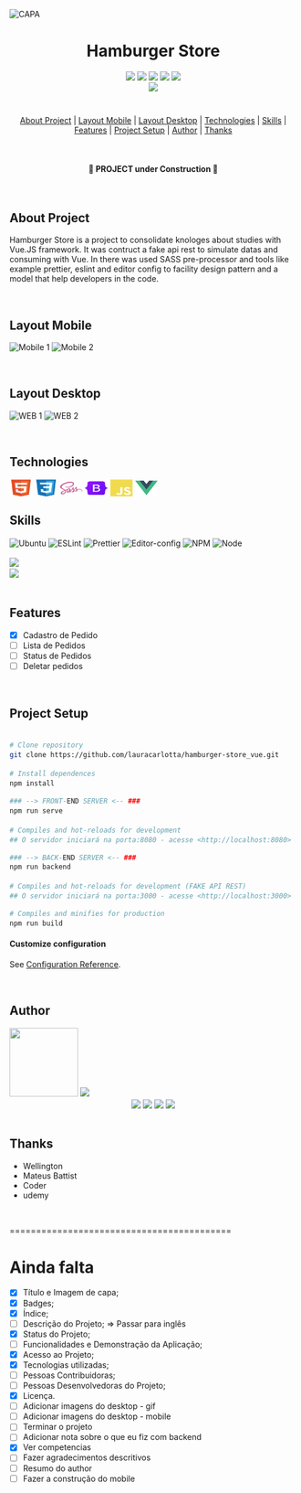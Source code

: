 ![CAPA](https://github.com/lauracarlotta/hamburger-store_vue/blob/main/src/assets/images/readme/burger-banner.png)

<h1 align="center">Hamburger Store</h1>

<div align="center">

<img src="https://img.shields.io/static/v1?label=Vue.JS&message=framework&color=4FC08D&style=for-the-badge&logo=vuedotjs"/>
<img src="https://img.shields.io/static/v1?label=SASS&message=pre-processor&color=CC6699&style=for-the-badge&logo=sass"/>
<img src="https://img.shields.io/github/repo-size/lauracarlotta/hamburger-store_vue?color=FF5&style=for-the-badge">
<img src="https://img.shields.io/github/last-commit/lauracarlotta/hamburger-store_vue?color=e05c5c&style=for-the-badge">
<a href="https://github.com/lauracarlotta/hamburger-store_vue/blob/main/LICENSE"><img src="https://img.shields.io/github/license/lauracarlotta/hamburger-store_vue?color=258AAF&style=for-the-badge"></a>

</div>

<div align="center">
	<img src="http://img.shields.io/static/v1?label=STATUS&message=Under%20Construction&color=RED&style=for-the-badge"/>
</div>

#

<p align="center">
 <a href="#about-project">About Project</a> |
 <a href="#layout-mobile">Layout Mobile</a> |
 <a href="#layout-desktop">Layout Desktop</a> |
 <a href="#technologies">Technologies</a> |
 <a href="#skills">Skills</a> |
 <a href="#features">Features</a> |
 <a href="#project-setup">Project Setup</a> |
 <a href="#author">Author</a> |
 <a href="#thanks">Thanks</a>
</p>

<br/>

<h4 align="center">🚧 PROJECT under Construction 🚧 </h4>

<br/>

## About Project

Hamburger Store is a project to consolidate knologes about studies with Vue.JS framework. It was contruct a fake api rest to simulate datas and consuming with Vue. In there was used SASS pre-processor and tools like example prettier, eslint and editor config to facility design pattern and a model that help developers in the code.

<br/>

## Layout Mobile
![Mobile 1](http://link.com/assets) ![Mobile 2](http://link.com)

<br/>

## Layout Desktop
![WEB 1](http://link.com) ![WEB 2](http://link.com)

<br/>

## Technologies
<div style="display: inline-block;">
  <img align="center" alt="HTML" height="30" width="40" src="https://raw.githubusercontent.com/devicons/devicon/master/icons/html5/html5-original.svg">
  <img align="center" alt="CSS" height="30" width="40" src="https://raw.githubusercontent.com/devicons/devicon/master/icons/css3/css3-original.svg">
  <img align="center" alt="SASS" height="30" width="40" src="https://raw.githubusercontent.com/devicons/devicon/master/icons/sass/sass-original.svg">
  <img align="center" alt="Bootstrap" height="30" width="40" src="https://raw.githubusercontent.com/devicons/devicon/master/icons/bootstrap/bootstrap-original.svg">
  <img align="center" alt="Js" height="30" width="40" src="https://raw.githubusercontent.com/devicons/devicon/master/icons/javascript/javascript-plain.svg">
  <img align="center" alt="Vue" height="30" width="40" src="https://raw.githubusercontent.com/devicons/devicon/master/icons/vuejs/vuejs-original.svg">
</div>

<br/>

## Skills
<div>
	<img align="center" alt="Ubuntu" height="30" width="100" src="https://img.shields.io/badge/Ubuntu-E95420?style=for-the-badge&logo=ubuntu&logoColor=white">
	<img align="center" alt="ESLint" height="30" width="100" src="https://img.shields.io/badge/eslint-3A33D1?style=for-the-badge&logo=eslint&logoColor=white">
	<img align="center" alt="Prettier" height="30" width="100" src="https://img.shields.io/badge/prettier-1A2C34?style=for-the-badge&logo=prettier&logoColor=F7BA3E">
	<img align="center" alt="Editor-config" height="30" width="130" src="https://img.shields.io/badge/Editor%20Config-E0EFEF?style=for-the-badge&logo=editorconfig&logoColor=000">
	<img align="center" alt="NPM" height="30" width="90" src="https://img.shields.io/badge/NPM-F00?style=for-the-badge&logo=npm&logoColor=red">
	<img align="center" alt="Node" height="30" width="100" src="https://img.shields.io/badge/Node.js-43853D?style=for-the-badge&logo=node.js&logoColor=white">
</div>

<br/>

<div>
	<img src="http://img.shields.io/static/v1?label=Made%20with&message=Visual%20Studio%20Code&color=007ACC&style=for-the-badge&logo=visualstudiocode"/>
	<br/>
	<img src="http://img.shields.io/static/v1?label=Fake%20Api%20REST&message=JSON-Server&color=007ACC&style=for-the-badge&logo=json"/>
</div>

<br/>

## Features
 - [x] Cadastro de Pedido
 - [ ] Lista de Pedidos
 - [ ] Status de Pedidos
 - [ ] Deletar pedidos

<br/>

## Project Setup

```bash

# Clone repository
git clone https://github.com/lauracarlotta/hamburger-store_vue.git

# Install dependences
npm install
```

```bash
### --> FRONT-END SERVER <-- ###
npm run serve

# Compiles and hot-reloads for development
## O servidor iniciará na porta:8080 - acesse <http://localhost:8080>
```

```bash
### --> BACK-END SERVER <-- ###
npm run backend

# Compiles and hot-reloads for development (FAKE API REST)
## O servidor iniciará na porta:3000 - acesse <http://localhost:3000>
```

```bash
# Compiles and minifies for production
npm run build
```

#### Customize configuration

See [Configuration Reference](https://cli.vuejs.org/config/).

<br/>

## Author
<div style="font-family: 'Great Vibes', cursive; font-size: larger;">
  <img src="https://i.ibb.co/2khHMTS/135861044-3663530760381961-1838278676959512214-n.jpg" width="120" height="120">
  <img src="https://github.com/lauracarlotta/hamburger-store_vue/blob/main/src/assets/images/readme/laura-signature.png" height="120">
</div>

<div align="center">
  <a href="https://www.instagram.com/carlota.front" target="_blank"><img src="https://img.shields.io/badge/-Instagram-%23E4405F?style=for-the-badge&logo=instagram&logoColor=white"></a>
  <a href="https://medium.com/@laura.carlotta" target="_blank"><img src="https://img.shields.io/badge/Medium-12100E?style=for-the-badge&logo=medium&logoColor=white"></a>
  <a href="https://www.linkedin.com/in/lauracarlotta" target="_blank"><img src="https://img.shields.io/badge/-LinkedIn-%230077B5?style=for-the-badge&logo=linkedin&logoColor=white"></a>
  <a href="mailto:carlotta.custodio@gmail.com" target="_blank"><img src="https://img.shields.io/badge/Gmail-D14836?style=for-the-badge&logo=gmail&logoColor=white"></a>
</div>

<br/>

## Thanks
 - Wellington
 - Mateus Battist
 - Coder
 - udemy

<br/>

==========================================

# Ainda falta

 - [x] Título e Imagem de capa;
 - [x] Badges;
 - [x] Índice;
 - [ ] Descrição do Projeto; => Passar para inglês
 - [x] Status do Projeto;
 - [ ] Funcionalidades e Demonstração da Aplicação;
 - [x] Acesso ao Projeto;
 - [x] Tecnologias utilizadas;
 - [ ] Pessoas Contribuidoras;
 - [ ] Pessoas Desenvolvedoras do Projeto;
 - [x] Licença.
 - [ ] Adicionar imagens do desktop - gif
 - [ ] Adicionar imagens do desktop - mobile
 - [ ] Terminar o projeto
 - [ ] Adicionar nota sobre o que eu fiz com backend
 - [x] Ver competencias
 - [ ] Fazer agradecimentos descritivos
 - [ ] Resumo do author
 - [ ] Fazer a construção do mobile
